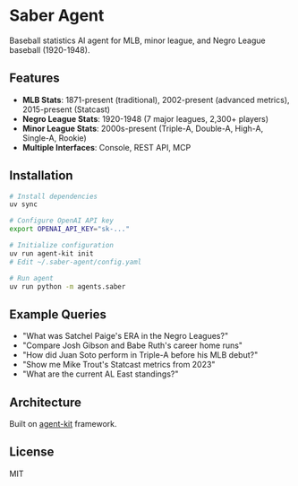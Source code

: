 # Saber Agent

Baseball statistics AI agent for MLB, minor league, and Negro League baseball (1920-1948).

## Features

- **MLB Stats**: 1871-present (traditional), 2002-present (advanced metrics), 2015-present (Statcast)
- **Negro League Stats**: 1920-1948 (7 major leagues, 2,300+ players)
- **Minor League Stats**: 2000s-present (Triple-A, Double-A, High-A, Single-A, Rookie)
- **Multiple Interfaces**: Console, REST API, MCP

## Installation

```bash
# Install dependencies
uv sync

# Configure OpenAI API key
export OPENAI_API_KEY="sk-..."

# Initialize configuration
uv run agent-kit init
# Edit ~/.saber-agent/config.yaml

# Run agent
uv run python -m agents.saber
```

## Example Queries

- "What was Satchel Paige's ERA in the Negro Leagues?"
- "Compare Josh Gibson and Babe Ruth's career home runs"
- "How did Juan Soto perform in Triple-A before his MLB debut?"
- "Show me Mike Trout's Statcast metrics from 2023"
- "What are the current AL East standings?"

## Architecture

Built on [agent-kit](https://github.com/pradeepiyer/agent-kit) framework.

## License

MIT
